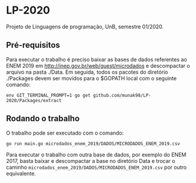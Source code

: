 # LP-2020

Projeto de Linguagens de programação, UnB, semestre 01/2020.

## Pré-requisitos

Para executar o trabalho é preciso baixar as bases de dados referentes ao ENEM 2019 em http://inep.gov.br/web/guest/microdados e descompactar o arquivo na pasta ./Data.
Em seguida, todos os pacotes do diretório ./Packages devem ser movidos para o $GOPATH local com o seguinte comando:

```
env GIT_TERMINAL_PROMPT=1 go get github.com/munak98/LP-2020/Packages/extract
```

## Rodando o trabalho

O trabalho pode ser executado com o comando:

```
go run main.go microdados_enem_2019/DADOS/MICRODADOS_ENEM_2019.csv

```

Para executar o trabalho com outra base de dados, por exemplo do ENEM 2017, basta baixar e descompactar a base no diretório Data e trocar o caminho `microdados_enem_2019/DADOS/MICRODADOS_ENEM_2019.csv` por outro equivalente. 

